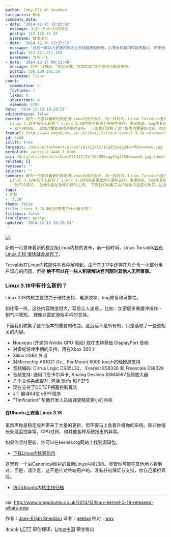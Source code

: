```yaml
---
author: Joey-Elijah Sneddon
categories: 新闻
comments_data:
- date: '2014-12-15 18:03:02'
  message: 关注一下btrfs的变化
  postip: 123.125.71.55
  username: 微博评论
- date: '2014-12-16 23:37:15'
  message: "此前一直以为更新内核会让系统越来越好用，后来发现新内核越来越大，原来是增加驱动支持…<br />\r\n我又没换电脑，没高级的硬件压根用不到。唉，要调试好内核与自己的笔记本还是需要内功啊-_-||"
  postip: 113.111.217.100
  username: 文剑一飞
- date: '2014-12-17 09:31:49'
  message: 对于 LINUX，“除非必要，勿加实体”这个原则也是适用的。
  postip: 106.120.101.58
  username: linux
count:
  commentnum: 3
  favtimes: 1
  likes: 0
  sharetimes: 4
  viewnum: 9787
date: '2014-12-15 16:28:51'
editorchoice: false
excerpt: 新的一月意味着新的稳定版Linux内核的发布，前一段时间，Linus Torvalds宣布Linux 3.18 很快就会发布了。 Torvalds在Linux内核邮件列表中解释到，由于在3.17中还存在几个令一小部分用户烦心的问题，但是绝不可以在一些人积极解决老问题时其他人无所事事。
  Linux 3.18中有什么新的？ Linux 3.18内核主要致力于硬件支持、电源效率、bug修复和可靠性。 如往常一样，这些内容跨度很大，容易让人迷惑 。比如：加密层多重缓冲操作
  - 到气冲感知， 就像对雷蛇游戏手柄的支持。 下面我们收集了这个版本的重要的改变。这远远不是所有的，只是选取了
fromurl: http://www.omgubuntu.co.uk/2014/12/linux-kernel-3-18-released-whats-new
id: 4446
islctt: true
largepic: /data/attachment/album/201412/15/162855zgg34g4f60wxwmw6.jpg
permalink: /article-4446-1.html
pic: /data/attachment/album/201412/15/162855zgg34g4f60wxwmw6.jpg.thumb.jpg
related: []
reviewer: ''
selector: ''
summary: 新的一月意味着新的稳定版Linux内核的发布，前一段时间，Linus Torvalds宣布Linux 3.18 很快就会发布了。 Torvalds在Linux内核邮件列表中解释到，由于在3.17中还存在几个令一小部分用户烦心的问题，但是绝不可以在一些人积极解决老问题时其他人无所事事。
  Linux 3.18中有什么新的？ Linux 3.18内核主要致力于硬件支持、电源效率、bug修复和可靠性。 如往常一样，这些内容跨度很大，容易让人迷惑 。比如：加密层多重缓冲操作
  - 到气冲感知， 就像对雷蛇游戏手柄的支持。 下面我们收集了这个版本的重要的改变。这远远不是所有的，只是选取了
tags:
- 内核
- '3.18'
thumb: false
title: Linux 3.18 新内核带来了什么新东西？
titlepic: false
translator: geekpi
updated: '2014-12-15 16:28:51'
---
```


![](/data/attachment/album/201412/15/162855zgg34g4f60wxwmw6.jpg)


新的一月意味着新的稳定版Linux内核的发布，前一段时间，Linus Torvalds[宣布Linux 3.18 很快就会发布了](https://lkml.org/lkml/2014/12/7/202)。


Torvalds在Linux内核邮件列表中解释到，由于在3.17中还存在几个令一小部分用户烦心的问题，但是‘**绝不可以在一些人积极解决老问题时其他人无所事事。**’


### Linux 3.18中有什么新的？


Linux 3.18内核主要致力于硬件支持、电源效率、bug修复和可靠性。


如往常一样，这些内容跨度很大，容易让人迷惑 。比如：加密层多重缓冲操作 - 到气冲感知， 就像对雷蛇游戏手柄的支持。


下面我们收集了这个版本的重要的改变。这远远不是所有的，只是选取了一些更相关的内容。


* Nouveau (开源的 Nvidia GPU 驱动) 现在支持基础 DisplayPort 音频
* 对雷蛇游戏手柄的支持，用在Xbox 360上
* Xilinx USB2 外设
* 对Microchip AR1021 i2c、PenMount 6000 touch的触摸屏支持
* 音频编码: Cirrus Logic CS35L32、 Everest ES8328 和 Freescale ES8328
* 音频支持: 通用飞思卡尔声卡, Analog Devices SSM4567音频放大器
* 几个文件系统提升, 包括 Btrfs 和 F2FS
* 现在支持了DCTCP拥塞控制算法
* JIT 编译64位 eBPF程序
* “Tinification” 帮助开发人员编译更精简更小的内核


#### 在Ubuntu上安装 Linux 3.18


虽然声称是稳定版并带来了大量的更新，但不要马上急着升级你的系统。除非你擅长处理监控异常，CPU过热、和其他各种系统报出的异常。


如果你坚持更新，你可以在kernel.org网站上找到源码包。


* [下载Linux内核源码包](https://www.kernel.org/pub/linux/kernel/v3.x/)


这里有一个由Canonical维护的最新Linux内核归档。尽管你可能在其他地方看到过，但是，请注意，这不是针对终端用户的。没有任何保证与支持，你自己承担风险。


* [访问Ubuntu内核主线归档](http://kernel.ubuntu.com/%7Ekernel-ppa/mainline/?C=N;O=D)




---


via: <http://www.omgubuntu.co.uk/2014/12/linux-kernel-3-18-released-whats-new>


作者：[Joey-Elijah Sneddon](https://plus.google.com/117485690627814051450/?rel=author) 译者：[geekpi](https://github.com/geekpi) 校对：[wxy](https://github.com/wxy)


本文由 [LCTT](https://github.com/LCTT/TranslateProject) 原创翻译，[Linux中国](http://linux.cn/) 荣誉推出